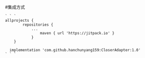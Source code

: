 #集成方式

    ` ` `
    allprojects {
       		repositories {
       			...
        			maven { url 'https://jitpack.io' }
        		}
       	}
       	
      implementation 'com.github.hanchunyang159:CloserAdapter:1.0'
    ` ` `